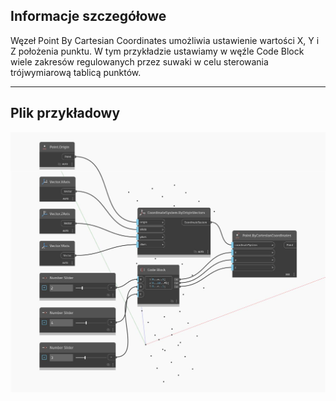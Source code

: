 ## Informacje szczegółowe
Węzeł Point By Cartesian Coordinates umożliwia ustawienie wartości X, Y i Z położenia punktu. W tym przykładzie ustawiamy w węźle Code Block wiele zakresów regulowanych przez suwaki w celu sterowania trójwymiarową tablicą punktów.
___
## Plik przykładowy

![ByCartesianCoordinates](./Autodesk.DesignScript.Geometry.Point.ByCartesianCoordinates_img.jpg)

